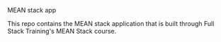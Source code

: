 
MEAN stack app

This repo contains the MEAN stack application that is built through Full Stack Training's MEAN Stack course.
